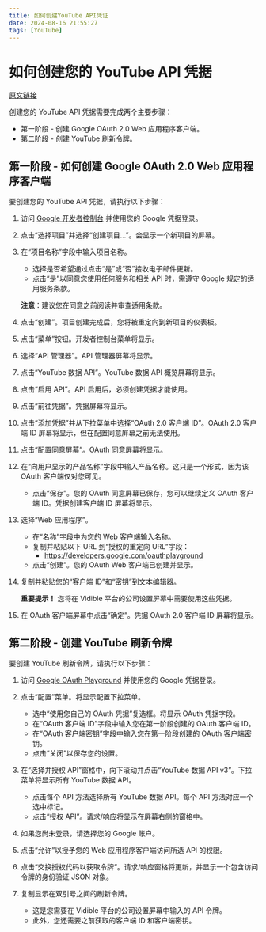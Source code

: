 ```yaml
---
title: 如何创建YouTube API凭证
date: 2024-08-16 21:55:27
tags: [YouTube]
---
```


# 如何创建您的 YouTube API 凭据

[原文链接](https://gist.github.com/Kurukshetran/5904e8cb2361623498481f4a9a1338aa)

创建您的 YouTube API 凭据需要完成两个主要步骤：

- 第一阶段 - 创建 Google OAuth 2.0 Web 应用程序客户端。
- 第二阶段 - 创建 YouTube 刷新令牌。

## 第一阶段 - 如何创建 Google OAuth 2.0 Web 应用程序客户端

要创建您的 YouTube API 凭据，请执行以下步骤：

1. 访问 [Google 开发者控制台](https://console.developers.google.com/project) 并使用您的 Google 凭据登录。

2. 点击“选择项目”并选择“创建项目...”。会显示一个新项目的屏幕。

3. 在“项目名称”字段中输入项目名称。
   - 选择是否希望通过点击“是”或“否”接收电子邮件更新。
   - 点击“是”以同意您使用任何服务和相关 API 时，需遵守 Google 规定的适用服务条款。

   **注意**：建议您在同意之前阅读并审查适用条款。

4. 点击“创建”。项目创建完成后，您将被重定向到新项目的仪表板。

5. 点击“菜单”按钮。开发者控制台菜单将显示。

6. 选择“API 管理器”。API 管理器屏幕将显示。

7. 点击“YouTube 数据 API”。YouTube 数据 API 概览屏幕将显示。

8. 点击“启用 API”。API 启用后，必须创建凭据才能使用。

9. 点击“前往凭据”。凭据屏幕将显示。

10. 点击“添加凭据”并从下拉菜单中选择“OAuth 2.0 客户端 ID”。OAuth 2.0 客户端 ID 屏幕将显示，但在配置同意屏幕之前无法使用。

11. 点击“配置同意屏幕”。OAuth 同意屏幕将显示。

12. 在“向用户显示的产品名称”字段中输入产品名称。这只是一个形式，因为该 OAuth 客户端仅对您可见。
    - 点击“保存”。您的 OAuth 同意屏幕已保存，您可以继续定义 OAuth 客户端 ID。凭据创建客户端 ID 屏幕将显示。

13. 选择“Web 应用程序”。
    - 在“名称”字段中为您的 Web 客户端输入名称。
    - 复制并粘贴以下 URL 到“授权的重定向 URL”字段：
      - https://developers.google.com/oauthplayground
    - 点击“创建”。您的 OAuth Web 客户端已创建并显示。

14. 复制并粘贴您的“客户端 ID”和“密钥”到文本编辑器。

    **重要提示！** 您将在 Vidible 平台的公司设置屏幕中需要使用这些凭据。

15. 在 OAuth 客户端屏幕中点击“确定”。凭据 OAuth 2.0 客户端 ID 屏幕将显示。

## 第二阶段 - 创建 YouTube 刷新令牌

要创建 YouTube 刷新令牌，请执行以下步骤：

1. 访问 [Google OAuth Playground](https://developers.google.com/oauthplayground/) 并使用您的 Google 凭据登录。

2. 点击“配置”菜单。将显示配置下拉菜单。
    - 选中“使用您自己的 OAuth 凭据”复选框。将显示 OAuth 凭据字段。
    - 在“OAuth 客户端 ID”字段中输入您在第一阶段创建的 OAuth 客户端 ID。
    - 在“OAuth 客户端密钥”字段中输入您在第一阶段创建的 OAuth 客户端密钥。
    - 点击“关闭”以保存您的设置。

3. 在“选择并授权 API”窗格中，向下滚动并点击“YouTube 数据 API v3”。下拉菜单将显示所有 YouTube 数据 API。
    - 点击每个 API 方法选择所有 YouTube 数据 API。每个 API 方法对应一个选中标记。
    - 点击“授权 API”。请求/响应将显示在屏幕右侧的窗格中。

4. 如果您尚未登录，请选择您的 Google 账户。

5. 点击“允许”以授予您的 Web 应用程序客户端访问所选 API 的权限。

6. 点击“交换授权代码以获取令牌”。请求/响应窗格将更新，并显示一个包含访问令牌的身份验证 JSON 对象。

7. 复制显示在双引号之间的刷新令牌。
    - 这是您需要在 Vidible 平台的公司设置屏幕中输入的 API 令牌。
    - 此外，您还需要之前获取的客户端 ID 和客户端密钥。
